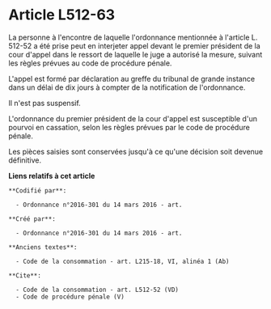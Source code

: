 # Article L512-63

La personne à l'encontre de laquelle l'ordonnance mentionnée à l'article L. 512-52 a été prise peut en interjeter appel
devant le premier président de la cour d'appel dans le ressort de laquelle le juge a autorisé la mesure, suivant les règles
prévues au code de procédure pénale. 

L'appel est formé par déclaration au greffe du tribunal de grande instance dans un délai de dix jours à compter de la
notification de l'ordonnance. 

Il n'est pas suspensif. 

L'ordonnance du premier président de la cour d'appel est susceptible d'un pourvoi en cassation, selon les règles prévues par
le code de procédure pénale. 

Les pièces saisies sont conservées jusqu'à ce qu'une décision soit devenue définitive.

**Liens relatifs à cet article**

	**Codifié par**:

	  - Ordonnance n°2016-301 du 14 mars 2016 - art.

	**Créé par**:

	  - Ordonnance n°2016-301 du 14 mars 2016 - art.

	**Anciens textes**:

	  - Code de la consommation - art. L215-18, VI, alinéa 1 (Ab)

	**Cite**:

	  - Code de la consommation - art. L512-52 (VD)
	  - Code de procédure pénale (V)
